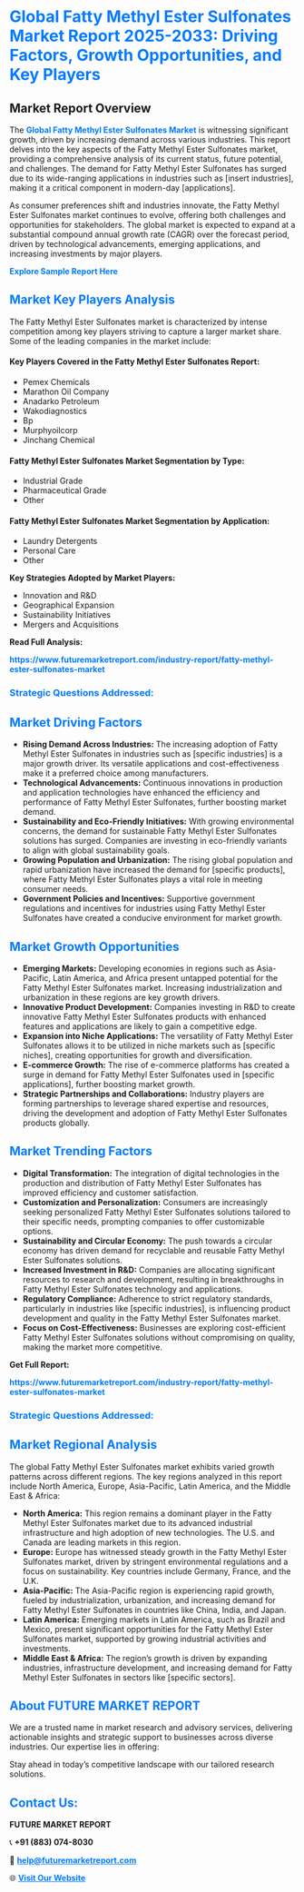 <h1 style="color: #007BFF;">Global Fatty Methyl Ester Sulfonates Market Report 2025-2033: Driving Factors, Growth Opportunities, and Key Players</h1>

<section id="overview">
<h2>Market Report Overview</h2>
<p>The <a href="https://www.futuremarketreport.com/industry-report/fatty-methyl-ester-sulfonates-market" style="color: #007BFF; text-decoration: none;"><strong>Global Fatty Methyl Ester Sulfonates Market</strong></a> is witnessing significant growth, driven by increasing demand across various industries. This report delves into the key aspects of the Fatty Methyl Ester Sulfonates market, providing a comprehensive analysis of its current status, future potential, and challenges. The demand for Fatty Methyl Ester Sulfonates has surged due to its wide-ranging applications in industries such as [insert industries], making it a critical component in modern-day [applications].</p>
<p>As consumer preferences shift and industries innovate, the Fatty Methyl Ester Sulfonates market continues to evolve, offering both challenges and opportunities for stakeholders. The global market is expected to expand at a substantial compound annual growth rate (CAGR) over the forecast period, driven by technological advancements, emerging applications, and increasing investments by major players.</p>
</section>

<section id="overview">
<p><a href="https://www.futuremarketreport.com/request-sample/reportId=30588" style="color: #007BFF; text-decoration: none;"><strong>Explore Sample Report Here</strong></a></p>
</section>

<section id="key-players">
<h2 style="color: #007BFF;">Market Key Players Analysis</h2>
<p>The Fatty Methyl Ester Sulfonates market is characterized by intense competition among key players striving to capture a larger market share. Some of the leading companies in the market include:</p>
<h4>Key Players Covered in the Fatty Methyl Ester Sulfonates Report:</h4>
<ul><li>Pemex Chemicals</li><li>Marathon Oil Company</li><li>Anadarko Petroleum</li><li>Wakodiagnostics</li><li>Bp</li><li>Murphyoilcorp</li><li>Jinchang Chemical</li></ul>
<h4>Fatty Methyl Ester Sulfonates Market Segmentation by Type:</h4>
<ul><li>Industrial Grade</li><li>Pharmaceutical Grade</li><li>Other</li></ul>

<h4>Fatty Methyl Ester Sulfonates Market Segmentation by Application:</h4>
<ul><li>Laundry Detergents</li><li>Personal Care</li><li>Other</li></ul>
<p><strong>Key Strategies Adopted by Market Players:</strong></p>
<ul>
<li>Innovation and R&D</li>
<li>Geographical Expansion</li>
<li>Sustainability Initiatives</li>
<li>Mergers and Acquisitions</li>
</ul>
</section>

<section>
<p><strong>Read Full Analysis: </strong></p><a href="https://www.futuremarketreport.com/industry-report/fatty-methyl-ester-sulfonates-market" style="color: #007BFF; text-decoration: none;"><strong>https://www.futuremarketreport.com/industry-report/fatty-methyl-ester-sulfonates-market</strong></a>
<h3 style="color: #007BFF;">Strategic Questions Addressed:</h3>
</section>

<section id="driving-factors">
<h2 style="color: #007BFF;">Market Driving Factors</h2>
<ul>
<li><strong>Rising Demand Across Industries:</strong> The increasing adoption of Fatty Methyl Ester Sulfonates in industries such as [specific industries] is a major growth driver. Its versatile applications and cost-effectiveness make it a preferred choice among manufacturers.</li>
<li><strong>Technological Advancements:</strong> Continuous innovations in production and application technologies have enhanced the efficiency and performance of Fatty Methyl Ester Sulfonates, further boosting market demand.</li>
<li><strong>Sustainability and Eco-Friendly Initiatives:</strong> With growing environmental concerns, the demand for sustainable Fatty Methyl Ester Sulfonates solutions has surged. Companies are investing in eco-friendly variants to align with global sustainability goals.</li>
<li><strong>Growing Population and Urbanization:</strong> The rising global population and rapid urbanization have increased the demand for [specific products], where Fatty Methyl Ester Sulfonates plays a vital role in meeting consumer needs.</li>
<li><strong>Government Policies and Incentives:</strong> Supportive government regulations and incentives for industries using Fatty Methyl Ester Sulfonates have created a conducive environment for market growth.</li>
</ul>
</section>

<section id="growth-opportunities">
<h2 style="color: #007BFF;">Market Growth Opportunities</h2>
<ul>
<li><strong>Emerging Markets:</strong> Developing economies in regions such as Asia-Pacific, Latin America, and Africa present untapped potential for the Fatty Methyl Ester Sulfonates market. Increasing industrialization and urbanization in these regions are key growth drivers.</li>
<li><strong>Innovative Product Development:</strong> Companies investing in R&D to create innovative Fatty Methyl Ester Sulfonates products with enhanced features and applications are likely to gain a competitive edge.</li>
<li><strong>Expansion into Niche Applications:</strong> The versatility of Fatty Methyl Ester Sulfonates allows it to be utilized in niche markets such as [specific niches], creating opportunities for growth and diversification.</li>
<li><strong>E-commerce Growth:</strong> The rise of e-commerce platforms has created a surge in demand for Fatty Methyl Ester Sulfonates used in [specific applications], further boosting market growth.</li>
<li><strong>Strategic Partnerships and Collaborations:</strong> Industry players are forming partnerships to leverage shared expertise and resources, driving the development and adoption of Fatty Methyl Ester Sulfonates products globally.</li>
</ul>
</section>

<section id="trending-factors">
<h2 style="color: #007BFF;">Market Trending Factors</h2>
<ul>
<li><strong>Digital Transformation:</strong> The integration of digital technologies in the production and distribution of Fatty Methyl Ester Sulfonates has improved efficiency and customer satisfaction.</li>
<li><strong>Customization and Personalization:</strong> Consumers are increasingly seeking personalized Fatty Methyl Ester Sulfonates solutions tailored to their specific needs, prompting companies to offer customizable options.</li>
<li><strong>Sustainability and Circular Economy:</strong> The push towards a circular economy has driven demand for recyclable and reusable Fatty Methyl Ester Sulfonates solutions.</li>
<li><strong>Increased Investment in R&D:</strong> Companies are allocating significant resources to research and development, resulting in breakthroughs in Fatty Methyl Ester Sulfonates technology and applications.</li>
<li><strong>Regulatory Compliance:</strong> Adherence to strict regulatory standards, particularly in industries like [specific industries], is influencing product development and quality in the Fatty Methyl Ester Sulfonates market.</li>
<li><strong>Focus on Cost-Effectiveness:</strong> Businesses are exploring cost-efficient Fatty Methyl Ester Sulfonates solutions without compromising on quality, making the market more competitive.</li>
</ul>
</section>

<section>
<p><strong>Get Full Report: </strong></p><a href="https://www.futuremarketreport.com/industry-report/fatty-methyl-ester-sulfonates-market" style="color: #007BFF; text-decoration: none;"><strong>https://www.futuremarketreport.com/industry-report/fatty-methyl-ester-sulfonates-market</strong></a>
<h3 style="color: #007BFF;">Strategic Questions Addressed:</h3>
</section>


<section id="regional-analysis">
<h2 style="color: #007BFF;">Market Regional Analysis</h2>
<p>The global Fatty Methyl Ester Sulfonates market exhibits varied growth patterns across different regions. The key regions analyzed in this report include North America, Europe, Asia-Pacific, Latin America, and the Middle East & Africa:</p>
<ul>
<li><strong>North America:</strong> This region remains a dominant player in the Fatty Methyl Ester Sulfonates market due to its advanced industrial infrastructure and high adoption of new technologies. The U.S. and Canada are leading markets in this region.</li>
<li><strong>Europe:</strong> Europe has witnessed steady growth in the Fatty Methyl Ester Sulfonates market, driven by stringent environmental regulations and a focus on sustainability. Key countries include Germany, France, and the U.K.</li>
<li><strong>Asia-Pacific:</strong> The Asia-Pacific region is experiencing rapid growth, fueled by industrialization, urbanization, and increasing demand for Fatty Methyl Ester Sulfonates in countries like China, India, and Japan.</li>
<li><strong>Latin America:</strong> Emerging markets in Latin America, such as Brazil and Mexico, present significant opportunities for the Fatty Methyl Ester Sulfonates market, supported by growing industrial activities and investments.</li>
<li><strong>Middle East & Africa:</strong> The region’s growth is driven by expanding industries, infrastructure development, and increasing demand for Fatty Methyl Ester Sulfonates in sectors like [specific sectors].</li>
</ul>
</section>

<footer>
<h2 style="color: #007BFF;">About FUTURE MARKET REPORT</h2>
<p>We are a trusted name in market research and advisory services, delivering actionable insights and strategic support to businesses across diverse industries. Our expertise lies in offering:</p>

<p>Stay ahead in today’s competitive landscape with our tailored research solutions.</p>

<h2 style="color: #007BFF;">Contact Us:</h2>
<p><strong>FUTURE MARKET REPORT</strong></p>
<p>📞 <strong>+91 (883) 074-8030</strong></p>
<p>📧 <strong><a href="mailto:help@futuremarketreport.com" style="color: #007BFF;">help@futuremarketreport.com</a></strong></p>
<p>🌐 <strong><a href="https://www.futuremarketreport.com/" style="color: #007BFF;">Visit Our Website</a></strong></p>
</footer>